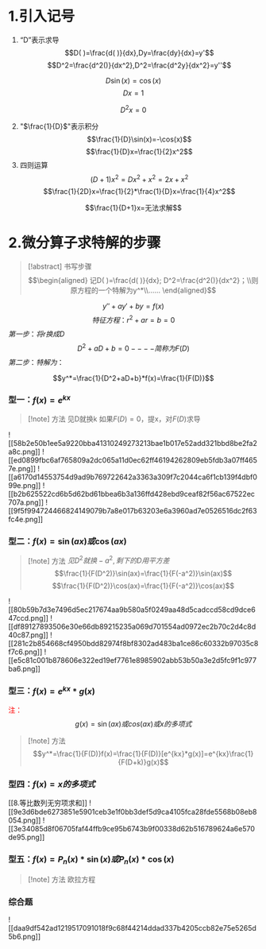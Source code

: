 # 1.引入记号
1. “D”表示求导
$$D( )=\frac{d( )}{dx},Dy=\frac{dy}{dx}=y'$$
$$D^2=\frac{d^2()}{dx^2},D^2=\frac{d^2y}{dx^2}=y''$$

$$D\sin(x)=\cos(x)$$
$$Dx=1$$

$$D^2x=0$$

2. "$\frac{1}{D}$"表示积分
$$\frac{1}{D}\sin(x)=-\cos(x)$$
$$\frac{1}{D}x=\frac{1}{2}x^2$$
3. 四则运算
$$(D+1)x^2=Dx^2+x^2=2x+x^2$$
$$\frac{1}{2D}x=\frac{1}{2}*\frac{1}{D}x=\frac{1}{4}x^2$$

$$\frac{1}{D+1}x=无法求解$$
# 2.微分算子求特解的步骤
>[!abstract] 书写步骤
$$\begin{aligned} 记D( )=\frac{d( )}{dx};
D^2=\frac{d^2()}{dx^2}；\\则原方程的一个特解为y^*\\……
\end{aligned}$$

$$y''+ay'+by=f(x)$$$$特征方程：r^2+ar=b=0$$
$第一步：将r换成D$
$$D^2+aD+b=0
----简称为F(D)$$
$第二步：特解为：$

$$y^*=\frac{1}{D^2+aD+b}*f(x)=\frac{1}{F(D)}$$
### 型一：$f(x)=e^{kx}$
>[!note] 方法
>见D就换k
>如果$F(D)=0$，提x，对$F(D)$求导 

![[58b2e50b1ee5a9220bba41310249273213bae1b017e52add321bbd8be2fa2a8c.png]]
![[ed0899fbc6af765809a2dc065a11d0ec62ff46194262809eb5fdb3a07ff4657e.png]]
![[a6170d14553754d9ad9b769722642a3363a309f7c2044ca6f1cb139f4dbf099e.png]]
![[b2b625522cd6b5d62bd61bbea6b3a136ffd428ebd9ceaf82f56ac67522ec707a.png]]
![[9f5f994724466824149079b7a8e017b63203e6a3960ad7e0526516dc2f63fc4e.png]]
### 型二：$f(x)=\sin(ax) 或 \cos(ax)$
>[!note] 方法
>$见D^2就换-a^2,剩下的D用平方差$
>$$\frac{1}{F(D^2)}\sin(ax)=\frac{1}{F(-a^2)}\sin(ax)$$
>$$\frac{1}{F(D^2)}\cos(ax)=\frac{1}{F(-a^2)}\cos(ax)$$
 
![[80b59b7d3e7496d5ec217674aa9b580a5f0249aa48d5cadccd58cd9dce647ccd.png]]
![[df89127893506e30e66db89215235a069d701554ad0972ec2b70c2d4c8d40c87.png]]
![[281c2b854668cf4950bdd82974f8bf8302ad483ba1ce86c60332b97035c8f7c6.png]]
![[e5c81c001b878606e322ed19ef7761e8985902abb53b50a3e2d5fc9f1c977ba6.png]]
### 型三：$f(x)=e^{kx}*g(x)$ 
<font color="#ff0000">注：</font>$$g(x)=\sin(ax)或cos(ax)或x的多项式$$
>[!note] 方法
>$$y^*=\frac{1}{F(D)}f(x)=\frac{1}{F(D)}[e^{kx}*g(x)]=e^{kx}\frac{1}{F(D+k)}g(x)$$

### 型四：$f(x)=x的多项式$
[[8.等比数列无穷项求和]]
![[9e3d6bde6273851e5901ceb3e1f0bb3def5d9ca4105fca28fde5568b08eb8054.png]]
![[3e34085d8f06705faf44ffb9ce95b6743b9f00338d62b516789624a6e570de95.png]]
### 型五：$f(x)=P_n(x)*\sin(x)或P_n(x)*\cos(x)$
>[!note] 方法
>欧拉方程

### 综合题
![[daa9df542ad1219517091018f9c68f44214ddad337b4205ccb82e75e5265d5b6.png]]
























